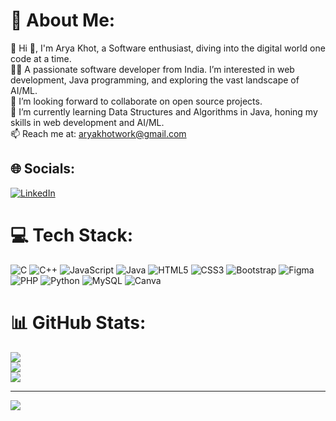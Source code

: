 # 💫 About Me:
🔭 Hi 👋, I'm Arya Khot, a Software enthusiast, diving into the digital world one code at a time.<br>👩‍💻 A passionate software developer from India. I’m interested in web development, Java programming, and exploring the vast landscape of AI/ML.<br>👯 I’m looking forward to collaborate on open source projects.<br>🌱 I’m currently learning Data Structures and Algorithms in Java, honing my skills in web development and AI/ML.<br>📫 Reach me at: aryakhotwork@gmail.com<br>


## 🌐 Socials:
[![LinkedIn](https://img.shields.io/badge/LinkedIn-%230077B5.svg?logo=linkedin&logoColor=white)](https://linkedin.com/in/https://www.linkedin.com/in/arya-khot-76582a287/) 

# 💻 Tech Stack:
![C](https://img.shields.io/badge/c-%2300599C.svg?style=flat&logo=c&logoColor=white) ![C++](https://img.shields.io/badge/c++-%2300599C.svg?style=flat&logo=c%2B%2B&logoColor=white) ![JavaScript](https://img.shields.io/badge/javascript-%23323330.svg?style=flat&logo=javascript&logoColor=%23F7DF1E) ![Java](https://img.shields.io/badge/java-%23ED8B00.svg?style=flat&logo=openjdk&logoColor=white) ![HTML5](https://img.shields.io/badge/html5-%23E34F26.svg?style=flat&logo=html5&logoColor=white) ![CSS3](https://img.shields.io/badge/css3-%231572B6.svg?style=flat&logo=css3&logoColor=white) ![Bootstrap](https://img.shields.io/badge/bootstrap-%238511FA.svg?style=flat&logo=bootstrap&logoColor=white) ![Figma](https://img.shields.io/badge/figma-%23F24E1E.svg?style=flat&logo=figma&logoColor=white) ![PHP](https://img.shields.io/badge/php-%23777BB4.svg?style=flat&logo=php&logoColor=white) ![Python](https://img.shields.io/badge/python-3670A0?style=flat&logo=python&logoColor=ffdd54) ![MySQL](https://img.shields.io/badge/mysql-%2300000f.svg?style=flat&logo=mysql&logoColor=white) ![Canva](https://img.shields.io/badge/Canva-%2300C4CC.svg?style=flat&logo=Canva&logoColor=white)
# 📊 GitHub Stats:
![](https://github-readme-stats.vercel.app/api?username=aryakhot&theme=radical&hide_border=false&include_all_commits=false&count_private=false)<br/>
![](https://github-readme-streak-stats.herokuapp.com/?user=aryakhot&theme=radical&hide_border=false)<br/>
![](https://github-readme-stats.vercel.app/api/top-langs/?username=aryakhot&theme=radical&hide_border=false&include_all_commits=false&count_private=false&layout=compact)

---
[![](https://visitcount.itsvg.in/api?id=aryakhot&icon=0&color=0)](https://visitcount.itsvg.in)

<!-- Proudly created with GPRM ( https://gprm.itsvg.in ) -->
<!---
Aryakhot/Aryakhot is a ✨ special ✨ repository because its `README.md` (this file) appears on your GitHub profile.
You can click the Preview link to take a look at your changes.
--->

